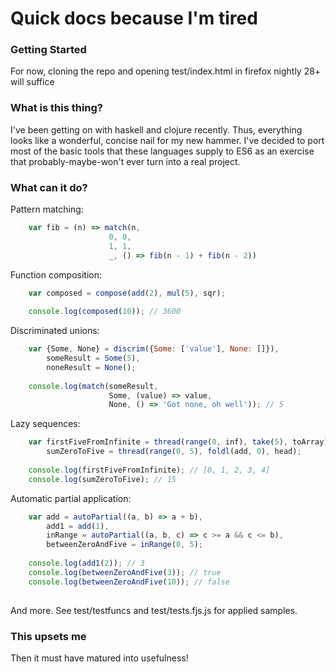 Quick docs because I'm tired
====================================

### Getting Started ###

For now, cloning the repo and opening test/index.html in firefox nightly 28+ will suffice

### What is this thing? ###

I've been getting on with haskell and clojure recently. Thus, everything looks like a wonderful, concise nail for my new hammer. I've decided to port most of the basic tools that these languages supply to ES6 as an exercise that probably-maybe-won't ever turn into a real project.

### What can it do? ###

Pattern matching:
```javascript
    var fib = (n) => match(n,
                      0, 0,
                      1, 1,
                      _, () => fib(n - 1) + fib(n - 2))
```

Function composition:
```javascript
    var composed = compose(add(2), mul(5), sqr);
    
    console.log(composed(10)); // 3600
```

Discriminated unions:
```javascript
    var {Some, None} = discrim({Some: ['value'], None: []}),
        someResult = Some(5),
        noneResult = None();
        
    console.log(match(someResult,
                      Some, (value) => value,
                      None, () => 'Got none, oh well')); // 5
```

Lazy sequences:
```javascript
    var firstFiveFromInfinite = thread(range(0, inf), take(5), toArray),
        sumZeroToFive = thread(range(0, 5), foldl(add, 0), head);
    
    console.log(firstFiveFromInfinite); // [0, 1, 2, 3, 4]
    console.log(sumZeroToFive); // 15
```

Automatic partial application:
```javascript
    var add = autoPartial((a, b) => a + b),
        add1 = add(1),
        inRange = autoPartial((a, b, c) => c >= a && c <= b),
        betweenZeroAndFive = inRange(0, 5);
    
    console.log(add1(2)); // 3
    console.log(betweenZeroAndFive(3)); // true
    console.log(betweenZeroAndFive(10)); // false
    
```

And more. See test/testfuncs and test/tests.fjs.js for applied samples.

### This upsets me ###

Then it must have matured into usefulness!
